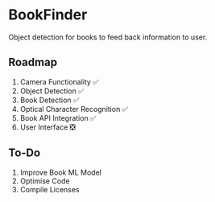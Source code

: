 # BookFinder
Object detection for books to feed back information to user.

## Roadmap
1. Camera Functionality ✅
2. Object Detection ✅
3. Book Detection ✅
4. Optical Character Recognition ✅
5. Book API Integration ✅
6. User Interface ❎

## To-Do
1. Improve Book ML Model
2. Optimise Code
3. Compile Licenses
